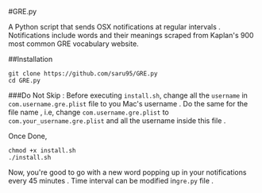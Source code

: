 #GRE.py

A Python script that sends OSX notifications at regular intervals . Notifications include words and their
meanings scraped from Kaplan's 900 most common GRE vocabulary website.



##Installation

```
git clone https://github.com/saru95/GRE.py
cd GRE.py
```
###Do Not Skip :
Before executing `install.sh`, change all the `username` in `com.username.gre.plist` file to you Mac's username . Do the same for the file name , i.e, change `com.username.gre.plist` to `com.your_username.gre.plist` and all the username inside this file .

Once Done,
```
chmod +x install.sh
./install.sh
```

Now, you're good to go with a new word popping up in your notifications every 45 minutes . Time interval can be modified in`gre.py` file .



